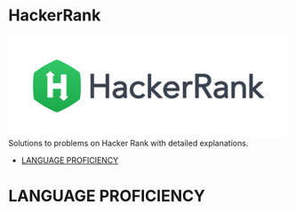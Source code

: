 # HackerRank
![My hackerrank profile](images/HackerRankLogo.svg?raw=true)Solutions to problems on Hacker Rank with detailed explanations. 

* [LANGUAGE PROFICIENCY](#language-proficiency)

# LANGUAGE PROFICIENCY
